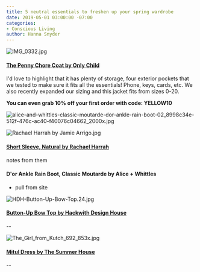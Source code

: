 ```yaml
---
title: 5 neutral essentials to freshen up your spring wardrobe
date: 2019-05-01 03:00:00 -07:00
categories:
- Conscious Living
author: Hanna Snyder
---
```




![IMG_0332.jpg](/uploads/IMG_0332.jpg)

#### [The Penny Chore Coat by Only Child](https://www.onlychildclothing.com/collections/outerwear/products/penny-chore-coat-in-cotton-canvas)

I'd love to highlight that it has plenty of storage, four exterior pockets that we tested to make sure it fits all the essentials!  Phone, keys, cards, etc.  We also recently expanded our sizing and this jacket fits from sizes 0-20.  

**You can even grab 10% off your first order with code: YELLOW10**

![alice-and-whittles-classic-moutarde-dor-ankle-rain-boot-02_8998c34e-512f-476c-ac40-f40076c04662_2000x.jpg](/uploads/alice-and-whittles-classic-moutarde-dor-ankle-rain-boot-02_8998c34e-512f-476c-ac40-f40076c04662_2000x.jpg)

![Rachael Harrah by Jamie Arrigo.jpg](/uploads/Rachael%20Harrah%20by%20Jamie%20Arrigo.jpg)

#### [Short Sleeve, Natural by Rachael Harrah](https://rachaelharrah.com/collections/shirts/products/short-sleeve-oyster-linen)

notes from them

#### D'or Ankle Rain Boot, Classic Moutarde by Alice + Whittles 

- pull from site

![HDH-Button-Up-Bow-Top.24.jpg](/uploads/HDH-Button-Up-Bow-Top.24.jpg)

#### [Button-Up Bow Top by Hackwith Design House](https://hackwithdesignhouse.com/product/button-up-bow-top-ss19/)

--

![The_Girl_from_Kutch_692_853x.jpg](/uploads/The_Girl_from_Kutch_692_853x.jpg)

#### [Mitul Dress by The Summer House](https://thesummerhouse.in/collections/dresses/products/silk-dress-1)

--

